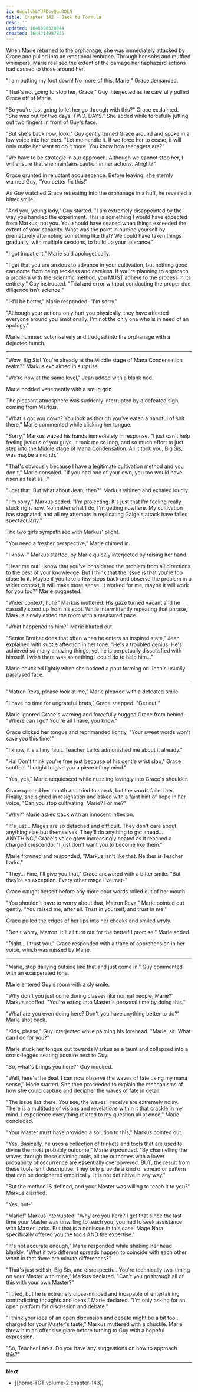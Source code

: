 ```yaml
---
id: 0wgvlvhLYUFDsyQquDDLN
title: Chapter 142 - Back to Formula
desc: ''
updated: 1646398320944
created: 1644314987835
---
```


When Marie returned to the orphanage, she was immediately attacked by Grace and pulled into an emotional embrace. Through her sobs and muffled whimpers, Marie realised the extent of the damage her haphazard actions had caused to those around her.

"I am putting my foot down! No more of this, Marie!" Grace demanded.

"That's not going to stop her, Grace," Guy interjected as he carefully pulled Grace off of Marie.

"So you're just going to let her go through with this?" Grace exclaimed. "She was out for two days! TWO. DAYS." She added while forcefully jutting out two fingers in front of Guy's face.

"But she's back now, look!" Guy gently turned Grace around and spoke in a low voice into her ears. "Let me handle it. If we force her to cease, it will only make her want to do it more. You know how teenagers are?"

"We have to be strategic in our approach. Although we cannot stop her, I will ensure that she maintains caution in her actions. Alright?"

Grace grunted in reluctant acquiescence. Before leaving, she sternly warned Guy, "You better fix this!"

As Guy watched Grace retreating into the orphanage in a huff, he revealed a bitter smile.

"And you, young lady," Guy started. "I am extremely disappointed by the way you handled the experiment. This is something I would have expected from Markus, not you. You should have ceased when things exceeded the extent of your capacity. What was the point in hurting yourself by prematurely attempting something like that? We could have taken things gradually, with multiple sessions, to build up your tolerance."

"I got impatient," Marie said apologetically.

"I get that you are anxious to advance in your cultivation, but nothing good can come from being reckless and careless. If you're planning to approach a problem with the scientific method, you MUST adhere to the process in its entirety," Guy instructed. "Trial and error without conducting the proper due diligence isn't science."

"I-I'll be better," Marie responded. "I'm sorry."

"Although your actions only hurt you physically, they have affected everyone around you emotionally. I'm not the only one who is in need of an apology."

Marie hummed submissively and trudged into the orphanage with a dejected hunch.

____

"Wow, Big Sis! You're already at the Middle stage of Mana Condensation realm?" Markus exclaimed in surprise.

"We're now at the same level," Jean added with a blank nod.

Marie nodded vehemently with a smug grin.

The pleasant atmosphere was suddenly interrupted by a defeated sigh, coming from Markus.

"What's got you down? You look as though you've eaten a handful of shit there," Marie commented while clicking her tongue.

"Sorry," Markus waved his hands immediately in response. "I just can't help feeling jealous of you guys. It took me so long, and so much effort to just step into the Middle stage of Mana Condensation. All it took you, Big Sis, was maybe a month."

"That's obviously because I have a legitimate cultivation method and you don't," Marie consoled. "If you had one of your own, you too would have risen as fast as I."

"I get that. But what about Jean, then?" Markus whined and exhaled loudly.

"I'm sorry," Markus ceded. "I'm projecting. It's just that I'm feeling really stuck right now. No matter what I do, I'm getting nowhere. My cultivation has stagnated, and all my attempts in replicating Gaige's attack have failed spectacularly."

The two girls sympathised with Markus' plight.

"You need a fresher perspective," Marie chimed in.

"I know-" Markus started, by Marie quickly interjected by raising her hand.

"Hear me out! I know that you've considered the problem from all directions to the best of your knowledge. But I think that the issue is that you're too close to it. Maybe if you take a few steps back and observe the problem in a wider context, it will make more sense. It worked for me, maybe it will work for you too?" Marie suggested.

"Wider context, huh?" Markus muttered. His gaze turned vacant and he casually stood up from his spot. While intermittently repeating that phrase, Markus slowly exited the room with a measured pace.

"What happened to him?" Marie blurted out.

"Senior Brother does that often when he enters an inspired state," Jean explained with subtle affection in her tone. "He's a troubled genius. He's achieved so many amazing things, yet he is perpetually dissatisfied with himself. I wish there was something I could do to help him..."

Marie chuckled lightly when she noticed a pout forming on Jean's usually paralysed face.

____

"Matron Reva, please look at me," Marie pleaded with a defeated smile.

"I have no time for ungrateful brats," Grace snapped. "Get out!"

Marie ignored Grace's warning and forcefully hugged Grace from behind. "Where can I go? You're all I have, you know."

Grace clicked her tongue and reprimanded lightly, "Your sweet words won't save you this time!"

"I know, it's all my fault. Teacher Larks admonished me about it already."

"Ha! Don't think you're free just because of his gentle wrist slap," Grace scoffed. "I ought to give you a piece of my mind."

"Yes, yes," Marie acquiesced while nuzzling lovingly into Grace's shoulder.

Grace opened her mouth and tried to speak, but the words failed her. Finally, she sighed in resignation and asked with a faint hint of hope in her voice, "Can you stop cultivating, Marie? For me?"

"Why?" Marie asked back with an innocent inflexion.

"It's just... Mages are so detached and difficult. They don't care about anything else but themselves. They'll do anything to get ahead... ANYTHING," Grace's voice grew increasingly heated as it reached a charged crescendo. "I just don't want you to become like them."

Marie frowned and responded, "Markus isn't like that. Neither is Teacher Larks."

"They... Fine, I'll give you that," Grace answered with a bitter smile. "But they're an exception. Every other mage I've met-"

Grace caught herself before any more dour words rolled out of her mouth.

"You shouldn't have to worry about that, Matron Reva," Marie pointed out gently. "You raised me, after all. Trust in yourself, and trust in me."

Grace pulled the edges of her lips into her cheeks and smiled wryly.

"Don't worry, Matron. It'll all turn out for the better! I promise," Marie added.

"Right... I trust you," Grace responded with a trace of apprehension in her voice, which was missed by Marie.

____

"Marie, stop dallying outside like that and just come in," Guy commented with an exasperated tone.

Marie entered Guy's room with a sly smile.

"Why don't you just come during classes like normal people, Marie?" Markus scoffed. "You're eating into Master's personal time by doing this."

"What are you even doing here? Don't you have anything better to do?" Marie shot back.

"Kids, please," Guy interjected while palming his forehead. "Marie, sit. What can I do for you?"

Marie stuck her tongue out towards Markus as a taunt and collapsed into a cross-legged seating posture next to Guy.

"So, what's brings you here?" Guy inquired.

"Well, here's the deal. I can now observe the waves of fate using my mana sense," Marie started. She then proceeded to explain the mechanisms of how she could capture and decipher the waves of fate in detail.

"The issue lies there. You see, the waves I receive are extremely noisy. There is a multitude of visions and revelations within it that crackle in my mind. I experience everything related to my question all at once," Marie concluded.

"Your Master must have provided a solution to this," Markus pointed out.

"Yes. Basically, he uses a collection of trinkets and tools that are used to divine the most probably outcome," Marie expounded. "By channelling the waves through these divining tools, all the outcomes with a lower probability of occurrence are essentially overpowered. BUT, the result from these tools isn't descriptive. They only provide a kind of spread or pattern that can be deciphered empirically. It is not definitive in any way."

"But the method IS defined, and your Master was willing to teach it to you?" Markus clarified.

"Yes, but-"

"Marie!" Markus interrupted. "Why are you here? I get that since the last time your Master was unwilling to teach you, you had to seek assistance with Master Larks. But that is a nonissue in this case. Mage Nara specifically offered you the tools AND the expertise."

"It's not accurate enough," Marie responded while shaking her head blankly. "What if two different spreads happen to coincide with each other when in fact there are minute differences?"

"That's just selfish, Big Sis, and disrespectful. You're technically two-timing on your Master with mine," Markus declared. "Can't you go through all of this with your own Master?"

"I tried, but he is extremely close-minded and incapable of entertaining contradicting thoughts and ideas," Marie declared. "I'm only asking for an open platform for discussion and debate."

"I think your idea of an open discussion and debate might be a bit too... charged for your Master's taste," Markus muttered with a chuckle. Marie threw him an offensive glare before turning to Guy with a hopeful expression.

"So, Teacher Larks. Do you have any suggestions on how to approach this?"

____

**Next**
* [[home-TGT.volume-2.chapter-143]]